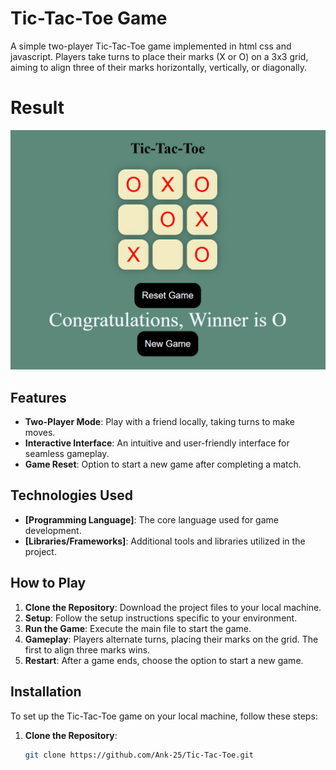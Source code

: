 
# Tic-Tac-Toe Game

A simple two-player Tic-Tac-Toe game implemented in html css and javascript. Players take turns to place their marks (X or O) on a 3x3 grid, aiming to align three of their marks horizontally, vertically, or diagonally.

# Result
![](image.png)

## Features

- **Two-Player Mode**: Play with a friend locally, taking turns to make moves.
- **Interactive Interface**: An intuitive and user-friendly interface for seamless gameplay.
- **Game Reset**: Option to start a new game after completing a match.

## Technologies Used

- **[Programming Language]**: The core language used for game development.
- **[Libraries/Frameworks]**: Additional tools and libraries utilized in the project.

## How to Play

1. **Clone the Repository**: Download the project files to your local machine.
2. **Setup**: Follow the setup instructions specific to your environment.
3. **Run the Game**: Execute the main file to start the game.
4. **Gameplay**: Players alternate turns, placing their marks on the grid. The first to align three marks wins.
5. **Restart**: After a game ends, choose the option to start a new game.

## Installation

To set up the Tic-Tac-Toe game on your local machine, follow these steps:

1. **Clone the Repository**:
   ```bash
   git clone https://github.com/Ank-25/Tic-Tac-Toe.git



